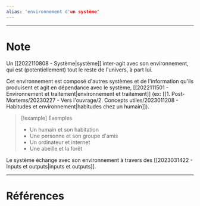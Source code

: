 ```yaml
---
alias: 'environnement d'un système'
---
```


---
# Note

Un [[2022110808 - Système|système]] inter-agit avec son environnement, qui est (potentiellement) tout le reste de l'univers, à part lui.

Cet environnement est composé d'autres systèmes et de l'information qu'ils produisent et agit en dépendance avec le système, [[2022111501 - Environnement et traitement|environnement et traitement]] (ex: [[1. Post-Mortems/20230227 - Vers l'ouvrage/2. Concepts utiles/2023011208 - Habitudes et environnement|habitudes chez un humain]]).

> [!example] Exemples
> - Un humain et son habitation
> - Une personne et son groupe d'amis
> - Un ordinateur et internet
> - Une abeille et la forêt

Le système échange avec son environnement à travers des [[2023031422 - Inputs et outputs|inputs et outputs]].

---
# Références

